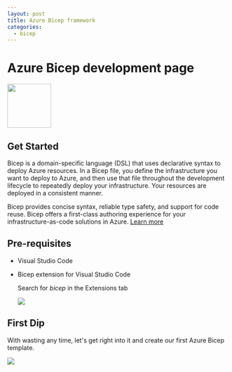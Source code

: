 ```yaml
---
layout: post
title: Azure Bicep framework
categories:
  - bicep
---
```


# Azure Bicep development page

<img src="/Portfolio/images/bicep.png" width="100" height="100" />

## Get Started

Bicep is a domain-specific language (DSL) that uses declarative syntax to deploy Azure resources. In a Bicep file, you define the infrastructure you want to deploy to Azure, and then use that file throughout the development lifecycle to repeatedly deploy your infrastructure. Your resources are deployed in a consistent manner.

Bicep provides concise syntax, reliable type safety, and support for code reuse. Bicep offers a first-class authoring experience for your infrastructure-as-code solutions in Azure. [Learn more](https://docs.microsoft.com/en-us/azure/azure-resource-manager/bicep/overview)

## Pre-requisites

- Visual Studio Code
- Bicep extension for Visual Studio Code
  
  Search for *bicep* in the Extensions tab
  
  <img src="/Portfolio/images/bicep-extension.png" />
  
## First Dip

With wasting any time, let's get right into it and create our first Azure Bicep template.

<img src="/Portfolio/images/AzureBicep-GetStarted.png" />
